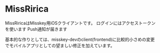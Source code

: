 # MissRirica

MissRiricaはMisskey用iOSクライアントです。
ログインにはアクセストークンを使います
Push通知が届きます

基本的な作りとしては、misskey-devのclient(frontend)に比較的小さめの変更でモバイルアプリとしての望ましい修正を加えています。
